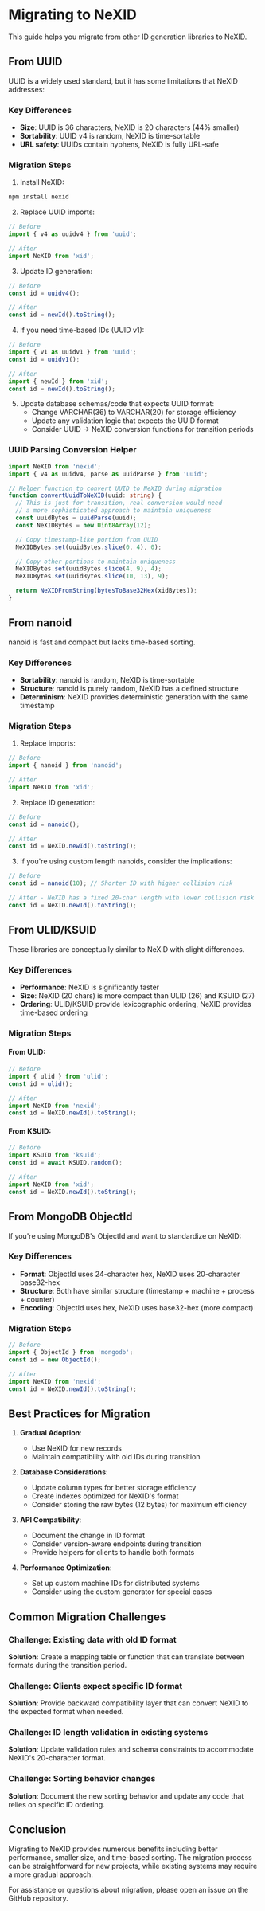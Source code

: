 # Migrating to NeXID

This guide helps you migrate from other ID generation libraries to NeXID.

## From UUID

UUID is a widely used standard, but it has some limitations that NeXID addresses:

### Key Differences

- **Size**: UUID is 36 characters, NeXID is 20 characters (44% smaller)
- **Sortability**: UUID v4 is random, NeXID is time-sortable
- **URL safety**: UUIDs contain hyphens, NeXID is fully URL-safe

### Migration Steps

1. Install NeXID:

```bash
npm install nexid
```

2. Replace UUID imports:

```typescript
// Before
import { v4 as uuidv4 } from 'uuid';

// After
import NeXID from 'xid';
```

3. Update ID generation:

```typescript
// Before
const id = uuidv4();

// After
const id = newId().toString();
```

4. If you need time-based IDs (UUID v1):

```typescript
// Before
import { v1 as uuidv1 } from 'uuid';
const id = uuidv1();

// After
import { newId } from 'xid';
const id = newId().toString();
```

5. Update database schemas/code that expects UUID format:
   - Change VARCHAR(36) to VARCHAR(20) for storage efficiency
   - Update any validation logic that expects the UUID format
   - Consider UUID → NeXID conversion functions for transition periods

### UUID Parsing Conversion Helper

```typescript
import NeXID from 'nexid';
import { v4 as uuidv4, parse as uuidParse } from 'uuid';

// Helper function to convert UUID to NeXID during migration
function convertUuidToNeXID(uuid: string) {
  // This is just for transition, real conversion would need
  // a more sophisticated approach to maintain uniqueness
  const uuidBytes = uuidParse(uuid);
  const NeXIDBytes = new Uint8Array(12);

  // Copy timestamp-like portion from UUID
  NeXIDBytes.set(uuidBytes.slice(0, 4), 0);

  // Copy other portions to maintain uniqueness
  NeXIDBytes.set(uuidBytes.slice(4, 9), 4);
  NeXIDBytes.set(uuidBytes.slice(10, 13), 9);

  return NeXIDFromString(bytesToBase32Hex(xidBytes));
}
```

## From nanoid

nanoid is fast and compact but lacks time-based sorting.

### Key Differences

- **Sortability**: nanoid is random, NeXID is time-sortable
- **Structure**: nanoid is purely random, NeXID has a defined structure
- **Determinism**: NeXID provides deterministic generation with the same timestamp

### Migration Steps

1. Replace imports:

```typescript
// Before
import { nanoid } from 'nanoid';

// After
import NeXID from 'xid';
```

2. Replace ID generation:

```typescript
// Before
const id = nanoid();

// After
const id = NeXID.newId().toString();
```

3. If you're using custom length nanoids, consider the implications:

```typescript
// Before
const id = nanoid(10); // Shorter ID with higher collision risk

// After - NeXID has a fixed 20-char length with lower collision risk
const id = NeXID.newId().toString();
```

## From ULID/KSUID

These libraries are conceptually similar to NeXID with slight differences.

### Key Differences

- **Performance**: NeXID is significantly faster
- **Size**: NeXID (20 chars) is more compact than ULID (26) and KSUID (27)
- **Ordering**: ULID/KSUID provide lexicographic ordering, NeXID provides time-based ordering

### Migration Steps

#### From ULID:

```typescript
// Before
import { ulid } from 'ulid';
const id = ulid();

// After
import NeXID from 'nexid';
const id = NeXID.newId().toString();
```

#### From KSUID:

```typescript
// Before
import KSUID from 'ksuid';
const id = await KSUID.random();

// After
import NeXID from 'xid';
const id = NeXID.newId().toString();
```

## From MongoDB ObjectId

If you're using MongoDB's ObjectId and want to standardize on NeXID:

### Key Differences

- **Format**: ObjectId uses 24-character hex, NeXID uses 20-character base32-hex
- **Structure**: Both have similar structure (timestamp + machine + process + counter)
- **Encoding**: ObjectId uses hex, NeXID uses base32-hex (more compact)

### Migration Steps

```typescript
// Before
import { ObjectId } from 'mongodb';
const id = new ObjectId();

// After
import NeXID from 'nexid';
const id = NeXID.newId().toString();
```

## Best Practices for Migration

1. **Gradual Adoption**:

   - Use NeXID for new records
   - Maintain compatibility with old IDs during transition

2. **Database Considerations**:

   - Update column types for better storage efficiency
   - Create indexes optimized for NeXID's format
   - Consider storing the raw bytes (12 bytes) for maximum efficiency

3. **API Compatibility**:

   - Document the change in ID format
   - Consider version-aware endpoints during transition
   - Provide helpers for clients to handle both formats

4. **Performance Optimization**:
   - Set up custom machine IDs for distributed systems
   - Consider using the custom generator for special cases

## Common Migration Challenges

### Challenge: Existing data with old ID format

**Solution**: Create a mapping table or function that can translate between formats during the transition period.

### Challenge: Clients expect specific ID format

**Solution**: Provide backward compatibility layer that can convert NeXID to the expected format when needed.

### Challenge: ID length validation in existing systems

**Solution**: Update validation rules and schema constraints to accommodate NeXID's 20-character format.

### Challenge: Sorting behavior changes

**Solution**: Document the new sorting behavior and update any code that relies on specific ID ordering.

## Conclusion

Migrating to NeXID provides numerous benefits including better performance, smaller size, and time-based sorting. The migration process can be straightforward for new projects, while existing systems may require a more gradual approach.

For assistance or questions about migration, please open an issue on the GitHub repository.
